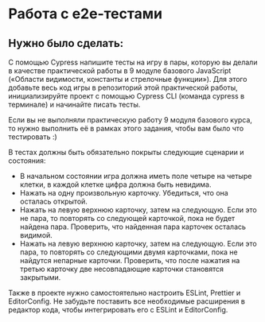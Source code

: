 # Работа с e2e-тестами

## Нужно было сделать:
С помощью Cypress напишите тесты на игру в пары, которую вы делали в качестве практической работы в 9 модуле базового JavaScript («Области видимости, константы и стрелочные функции»). Для этого добавьте весь код игры в репозиторий этой практической работы, инициализируйте проект с помощью Cypress CLI (команда cypress в терминале) и начинайте писать тесты.

Если вы не выполняли практическую работу 9 модуля базового курса, то нужно выполнить её в рамках этого задания, чтобы вам было что тестировать :)

В тестах должны быть обязательно покрыты следующие сценарии и состояния:

- В начальном состоянии игра должна иметь поле четыре на четыре клетки, в каждой клетке цифра должна быть невидима.
- Нажать на одну произвольную карточку. Убедиться, что она осталась открытой.
- Нажать на левую верхнюю карточку, затем на следующую. Если это не пара, то повторять со следующей карточкой, пока не будет найдена пара. Проверить, что найденная пара карточек осталась видимой.
- Нажать на левую верхнюю карточку, затем на следующую. Если это пара, то повторять со следующими двумя карточками, пока не найдутся непарные карточки. Проверить, что после нажатия на третью карточку две несовпадающие карточки становятся закрытыми.

Также в проекте нужно самостоятельно настроить ESLint, Prettier и EditorConfig. Не забудьте поставить все необходимые расширения в редактор кода, чтобы интегрировать его с ESLint и EditorConfig.
